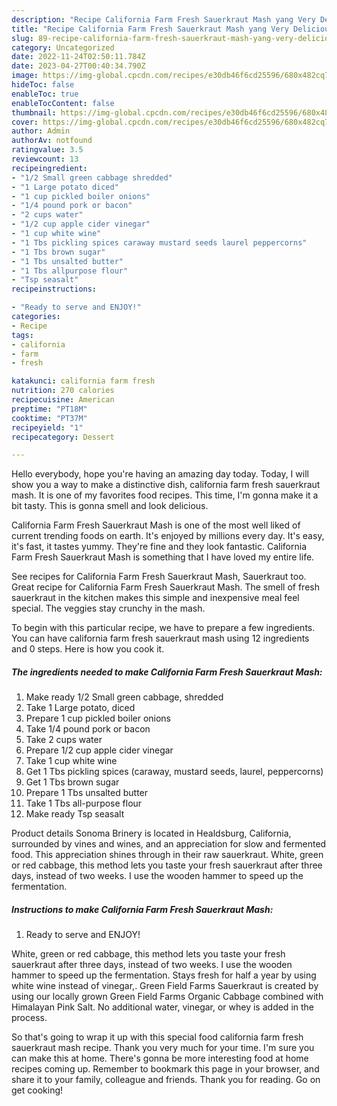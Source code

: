 ```yaml
---
description: "Recipe California Farm Fresh Sauerkraut Mash yang Very Delicious}"
title: "Recipe California Farm Fresh Sauerkraut Mash yang Very Delicious}"
slug: 89-recipe-california-farm-fresh-sauerkraut-mash-yang-very-delicious
category: Uncategorized
date: 2022-11-24T02:50:11.784Z
date: 2023-04-27T00:40:34.790Z
image: https://img-global.cpcdn.com/recipes/e30db46f6cd25596/680x482cq70/california-farm-fresh-sauerkraut-mash-recipe-main-photo.jpg
hideToc: false
enableToc: true
enableTocContent: false
thumbnail: https://img-global.cpcdn.com/recipes/e30db46f6cd25596/680x482cq70/california-farm-fresh-sauerkraut-mash-recipe-main-photo.jpg
cover: https://img-global.cpcdn.com/recipes/e30db46f6cd25596/680x482cq70/california-farm-fresh-sauerkraut-mash-recipe-main-photo.jpg
author: Admin
authorAv: notfound
ratingvalue: 3.5
reviewcount: 13
recipeingredient:
- "1/2 Small green cabbage shredded"
- "1 Large potato diced"
- "1 cup pickled boiler onions"
- "1/4 pound pork or bacon"
- "2 cups water"
- "1/2 cup apple cider vinegar"
- "1 cup white wine"
- "1 Tbs pickling spices caraway mustard seeds laurel peppercorns"
- "1 Tbs brown sugar"
- "1 Tbs unsalted butter"
- "1 Tbs allpurpose flour"
- "Tsp seasalt"
recipeinstructions:

- "Ready to serve and ENJOY!"
categories:
- Recipe
tags:
- california
- farm
- fresh

katakunci: california farm fresh 
nutrition: 270 calories
recipecuisine: American
preptime: "PT18M"
cooktime: "PT37M"
recipeyield: "1"
recipecategory: Dessert

---
```



Hello everybody, hope you're having an amazing day today. Today, I will show you a way to make a distinctive dish, california farm fresh sauerkraut mash. It is one of my favorites food recipes. This time, I'm gonna make it a bit tasty. This is gonna smell and look delicious.

California Farm Fresh Sauerkraut Mash is one of the most well liked of current trending foods on earth. It's enjoyed by millions every day. It's easy, it's fast, it tastes yummy. They're fine and they look fantastic. California Farm Fresh Sauerkraut Mash is something that I have loved my entire life.

See recipes for California Farm Fresh Sauerkraut Mash, Sauerkraut too. Great recipe for California Farm Fresh Sauerkraut Mash. The smell of fresh sauerkraut in the kitchen makes this simple and inexpensive meal feel special. The veggies stay crunchy in the mash.


To begin with this particular recipe, we have to prepare a few ingredients. You can have california farm fresh sauerkraut mash using 12 ingredients and 0 steps. Here is how you cook it.

<!--inarticleads1-->

##### The ingredients needed to make California Farm Fresh Sauerkraut Mash:

1. Make ready 1/2 Small green cabbage, shredded
1. Take 1 Large potato, diced
1. Prepare 1 cup pickled boiler onions
1. Take 1/4 pound pork or bacon
1. Take 2 cups water
1. Prepare 1/2 cup apple cider vinegar
1. Take 1 cup white wine
1. Get 1 Tbs pickling spices (caraway, mustard seeds, laurel, peppercorns)
1. Get 1 Tbs brown sugar
1. Prepare 1 Tbs unsalted butter
1. Take 1 Tbs all-purpose flour
1. Make ready Tsp seasalt


Product details Sonoma Brinery is located in Healdsburg, California, surrounded by vines and wines, and an appreciation for slow and fermented food. This appreciation shines through in their raw sauerkraut. White, green or red cabbage, this method lets you taste your fresh sauerkraut after three days, instead of two weeks. I use the wooden hammer to speed up the fermentation. 

<!--inarticleads2-->

##### Instructions to make California Farm Fresh Sauerkraut Mash:


1. Ready to serve and ENJOY!

White, green or red cabbage, this method lets you taste your fresh sauerkraut after three days, instead of two weeks. I use the wooden hammer to speed up the fermentation. Stays fresh for half a year by using white wine instead of vinegar,. Green Field Farms Sauerkraut is created by using our locally grown Green Field Farms Organic Cabbage combined with Himalayan Pink Salt. No additional water, vinegar, or whey is added in the process. 

So that's going to wrap it up with this special food california farm fresh sauerkraut mash recipe. Thank you very much for your time. I'm sure you can make this at home. There's gonna be more interesting food at home recipes coming up. Remember to bookmark this page in your browser, and share it to your family, colleague and friends. Thank you for reading. Go on get cooking!

